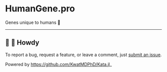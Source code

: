 # HumanGene.pro

Genes unique to humans :baby:

---

## :wave: :cowboy_hat_face: Howdy

To report a bug, request a feature, or leave a comment, just [submit an issue](https://github.com/KwatMDPhD/HumanGene.pro/issues/new/choose).

Powered by https://github.com/KwatMDPhD/Kata.jl_
